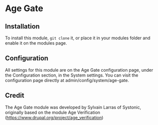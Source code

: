 
# Age Gate


## Installation

To install this module, `git clone` it, or place it in your modules
folder and enable it on the modules page.


## Configuration

All settings for this module are on the Age Gate configuration page, under the
Configuration section, in the System settings. You can visit the
configuration page directly at admin/config/system/age-gate.


## Credit

The Age Gate module was developed by Sylvain Larras of Systonic, originally based on the module Age Verification (https://www.drupal.org/project/age_verification)
